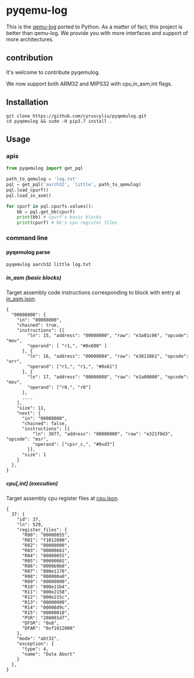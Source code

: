 # pyqemu-log

This is the [qemu-log](https://github.com/organix/qemu-log) ported to Python.
As a matter of fact, this project is better than qemu-log. We provide you with
more interfaces and support of more architectures.

## contribution
It's welcome to contribute pyqemulog.

We now support both ARM32 and MIPS32 with cpu,in_asm,int flags.

## Installation
```shell script
git clone https://github.com/cyruscyliu/pyqemulog.git 
cd pyqemulog && sudo -H pip3.7 install .
```

## Usage

### apis
```python
from pyqemulog import get_pql

path_to_qemulog = 'log.txt'
pql = get_pql('aarch32', 'little', path_to_qemulog)
pql.load_cpurf()
pql.load_in_asm()

for cpurf in pql.cpurfs.values():
    bb = pql.get_bb(cpurf)
    print(bb) # cpurf's basic blocks
    print(cpurf) # bb's cpu register files
```

### command line

#### pyqemulog parse
```shell script
pyqemulog aarch32 little log.txt
```

##### in_asm (basic blocks)
Target assembly code instructions corresponding to block with entry at [in_asm.json](tests/in_asm.json).
```text
{
  "00008000": {
    "in": "00008000",
    "chained": true,
    "instructions": [{ 
        "ln": 15, "address": "00008000", "raw": "e3a01c06", "opcode": "mov",
        "operand": [ "r1,", "#0x600" ]
      }, {
        "ln": 16, "address": "00008004", "raw": "e3811061", "opcode": "orr",
        "operand": ["r1,", "r1,", "#0x61"]
      }, {
        "ln": 17, "address": "00008008", "raw": "e1a00000", "opcode": "mov",
        "operand": ["r0,", "r0"]
      },
      ....
    ],
    "size": 11,
    "next": {
      "in": "00008000",
      "chained": false,
      "instructions": [{
          "ln": 3677, "address": "00008000", "raw": "e321f0d3", "opcode": "msr",
          "operand": ["cpsr_c,", "#0xd3"]
        }],
      "size": 1
    }
  },
}
```
##### cpu[,int] (execution)
Target assembly cpu register files at [cpu.json](tests/cpu.json).
```text
{
  37: {
    "id": 37,
    "ln": 529,
    "register_files": {
      "R00": "00000055",
      "R01": "f1012000",
      "R02": "00000000",
      "R03": "00000661",
      "R04": "00000055",
      "R05": "00000001",
      "R06": "0000b9b0",
      "R07": "000e1170",
      "R08": "000000a0",
      "R09": "00000000",
      "R10": "000e11b4",
      "R11": "000e2158",
      "R12": "000e215c",
      "R13": "00000000",
      "R14": "00008d9c",
      "R15": "00000010",
      "PSR": "200001d7",
      "DFSR": "0x8",
      "DFAR": "0xf1012000"
    },
    "mode": "abt32",
    "exception": {
      "type": 4,
      "name": "Data Abort"
    }
  },
}
```


